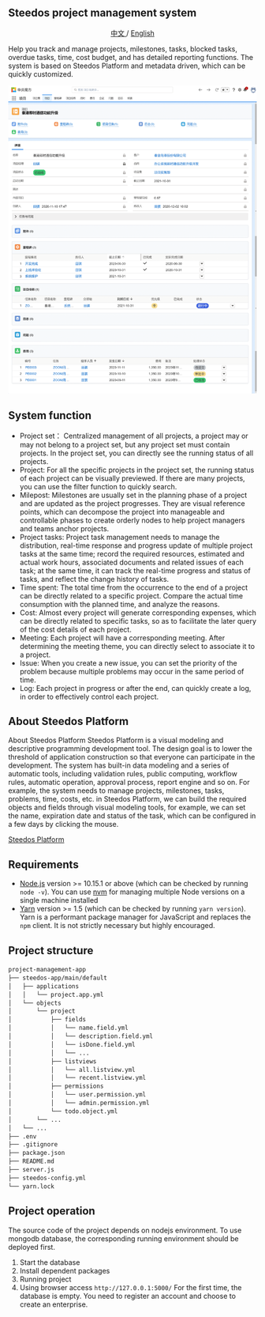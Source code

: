 ## Steedos project management system

<center>
<a href="https://github.com/steedos/project-management-app/blob/master/README_cn.md">  中文 </a>
/
<a href="https://github.com/steedos/project-management-app">  English </a>
</center>

Help you track and manage projects, milestones, tasks, blocked tasks, overdue tasks, time, cost budget, and has detailed reporting functions. The system is based on Steedos Platform and metadata driven, which can be quickly customized.

![project](/docs/images-10/project.png)

## System function

- Project set： Centralized management of all projects, a project may or may not belong to a project set, but any project set must contain projects. In the project set, you can directly see the running status of all projects.
- Project: For all the specific projects in the project set, the running status of each project can be visually previewed. If there are many projects, you can use the filter function to quickly search.
- Milepost: Milestones are usually set in the planning phase of a project and are updated as the project progresses. They are visual reference points, which can decompose the project into manageable and controllable phases to create orderly nodes to help project managers and teams anchor projects.
- Project tasks: Project task management needs to manage the distribution, real-time response and progress update of multiple project tasks at the same time; record the required resources, estimated and actual work hours, associated documents and related issues of each task; at the same time, it can track the real-time progress and status of tasks, and reflect the change history of tasks.
- Time spent: The total time from the occurrence to the end of a project can be directly related to a specific project. Compare the actual time consumption with the planned time, and analyze the reasons.
- Cost: Almost every project will generate corresponding expenses, which can be directly related to specific tasks, so as to facilitate the later query of the cost details of each project.
- Meeting: Each project will have a corresponding meeting. After determining the meeting theme, you can directly select to associate it to a project.
- Issue: When you create a new issue, you can set the priority of the problem because multiple problems may occur in the same period of time.
- Log: Each project in progress or after the end, can quickly create a log, in order to effectively control each project.

## About  Steedos Platform

About  Steedos Platform
Steedos Platform is a visual modeling and descriptive programming development tool. The design goal is to lower the threshold of application construction so that everyone can participate in the development. The system has built-in data modeling and a series of automatic tools, including validation rules, public computing, workflow rules, automatic operation, approval process, report engine and so on.
For example, the system needs to manage projects, milestones, tasks, problems, time, costs, etc. in Steedos Platform, we can build the required objects and fields through visual modeling tools, for example, we can set the name, expiration date and status of the task, which can be configured in a few days by clicking the mouse.


[Steedos Platform](https://www.steedos.com/help/)

## Requirements

- [Node.js](https://nodejs.org/en/download/) version >= 10.15.1 or above (which can be checked by running `node -v`). You can use [nvm](https://github.com/nvm-sh/nvm) for managing multiple Node versions on a single machine installed
- [Yarn](https://yarnpkg.com/en/) version >= 1.5 (which can be checked by running `yarn version`). Yarn is a performant package manager for JavaScript and replaces the `npm` client. It is not strictly necessary but highly encouraged.


## Project structure

```sh
project-management-app
├── steedos-app/main/default
│   ├── applications
│   │   └── project.app.yml
│   └── objects
│       └── project
│           ├── fields
│           │   └── name.field.yml
│           │   └── description.field.yml
│           │   └── isDone.field.yml
│           │   └── ...
│           ├── listviews
│           │   └── all.listview.yml
│           │   └── recent.listview.yml
│           ├── permissions
│           │   └── user.permission.yml
│           │   └── admin.permission.yml
│           └── todo.object.yml
│       └── ...
│   └── ...
├── .env
├── .gitignore
├── package.json
├── README.md
├── server.js
├── steedos-config.yml
└── yarn.lock
```

## Project operation

The source code of the project depends on nodejs environment. To use mongodb database, the corresponding running environment should be deployed first.

  1. Start the database  
  2. Install dependent packages
  3. Running project
  4. Using browser access `http://127.0.0.1:5000/`    For the first time, the database is empty. You need to register an account and choose to create an enterprise.